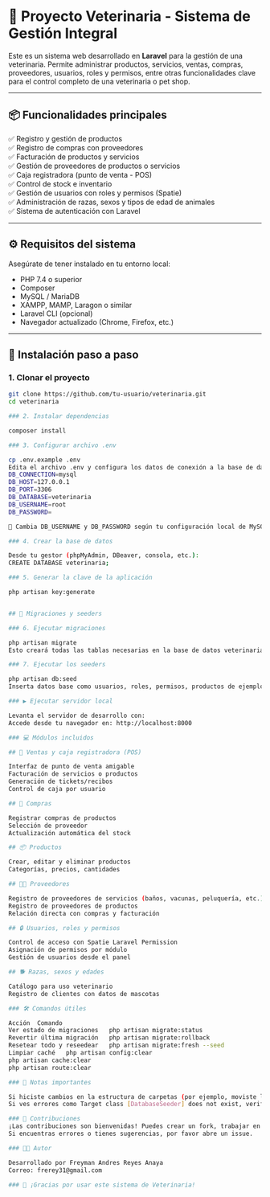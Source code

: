 # 🐶 Proyecto Veterinaria - Sistema de Gestión Integral

Este es un sistema web desarrollado en **Laravel** para la gestión de una veterinaria. Permite administrar productos, servicios, ventas, compras, proveedores, usuarios, roles y permisos, entre otras funcionalidades clave para el control completo de una veterinaria o pet shop.

---

## 📦 Funcionalidades principales

✅ Registro y gestión de productos  
✅ Registro de compras con proveedores  
✅ Facturación de productos y servicios  
✅ Gestión de proveedores de productos o servicios  
✅ Caja registradora (punto de venta - POS)  
✅ Control de stock e inventario  
✅ Gestión de usuarios con roles y permisos (Spatie)  
✅ Administración de razas, sexos y tipos de edad de animales  
✅ Sistema de autenticación con Laravel  

---

## ⚙️ Requisitos del sistema

Asegúrate de tener instalado en tu entorno local:

- PHP 7.4 o superior
- Composer
- MySQL / MariaDB
- XAMPP, MAMP, Laragon o similar
- Laravel CLI (opcional)
- Navegador actualizado (Chrome, Firefox, etc.)

---

## 🚀 Instalación paso a paso

### 1. Clonar el proyecto

```bash
git clone https://github.com/tu-usuario/veterinaria.git
cd veterinaria

### 2. Instalar dependencias

composer install

### 3. Configurar archivo .env

cp .env.example .env
Edita el archivo .env y configura los datos de conexión a la base de datos:
DB_CONNECTION=mysql
DB_HOST=127.0.0.1
DB_PORT=3306
DB_DATABASE=veterinaria
DB_USERNAME=root
DB_PASSWORD=

📝 Cambia DB_USERNAME y DB_PASSWORD según tu configuración local de MySQL.

### 4. Crear la base de datos

Desde tu gestor (phpMyAdmin, DBeaver, consola, etc.):
CREATE DATABASE veterinaria;

### 5. Generar la clave de la aplicación

php artisan key:generate


## 📂 Migraciones y seeders

### 6. Ejecutar migraciones

php artisan migrate
Esto creará todas las tablas necesarias en la base de datos veterinaria.

### 7. Ejecutar los seeders

php artisan db:seed
Inserta datos base como usuarios, roles, permisos, productos de ejemplo, razas, sexos y tipos de edad.

### ▶️ Ejecutar servidor local

Levanta el servidor de desarrollo con:
Accede desde tu navegador en: http://localhost:8000

### 💻 Módulos incluidos

## 🧾 Ventas y caja registradora (POS)

Interfaz de punto de venta amigable
Facturación de servicios o productos
Generación de tickets/recibos
Control de caja por usuario

## 🛒 Compras

Registrar compras de productos
Selección de proveedor
Actualización automática del stock

## 📦 Productos

Crear, editar y eliminar productos
Categorías, precios, cantidades

## 🧑‍💼 Proveedores

Registro de proveedores de servicios (baños, vacunas, peluquería, etc.)
Registro de proveedores de productos
Relación directa con compras y facturación

## 🔒 Usuarios, roles y permisos

Control de acceso con Spatie Laravel Permission
Asignación de permisos por módulo
Gestión de usuarios desde el panel

## 🐕 Razas, sexos y edades

Catálogo para uso veterinario
Registro de clientes con datos de mascotas

### 🛠️ Comandos útiles

Acción	Comando
Ver estado de migraciones	php artisan migrate:status
Revertir última migración	php artisan migrate:rollback
Resetear todo y reseedear	php artisan migrate:fresh --seed
Limpiar caché	php artisan config:clear
php artisan cache:clear
php artisan route:clear

### 📌 Notas importantes

Si hiciste cambios en la estructura de carpetas (por ejemplo, moviste los seeders de ubicación), asegúrate de actualizar los namespaces correctamente.
Si ves errores como Target class [DatabaseSeeder] does not exist, verifica que el archivo esté en database/seeders y el namespace sea Database\Seeders.

### 🤝 Contribuciones
¡Las contribuciones son bienvenidas! Puedes crear un fork, trabajar en una rama y hacer un pull request.
Si encuentras errores o tienes sugerencias, por favor abre un issue.

### 👨‍💻 Autor

Desarrollado por Freyman Andres Reyes Anaya
Correo: frerey31@gmail.com

### 🐾 ¡Gracias por usar este sistema de Veterinaria!


